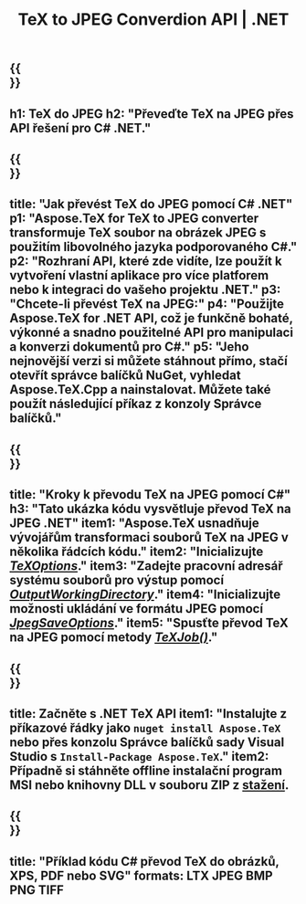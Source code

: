 ﻿---
translation: true
template: /_templates/_conversion-child-net.md
title: TeX to JPEG Converdion API | .NET
description: Funkce převodu TeX na JPEG. Integrujte tuto on-premise .NET knihovnu do svého projektu nebo použijte multiplatformní aplikace pro převod TeXu do JPEG.
keywords: tex to jpeg api net, tex2jpeg integrovat c#
url: /net/conversion/tex-to-jpeg/
family: tex
platformtag: net
feature: conversion
informat: TEX
outformat: JPEG
otherformats: BMP PNG TIFF PDF SVG XPS
---


{{<section banner>}}
---
h1: TeX do JPEG
h2: "Převeďte TeX na JPEG přes API řešení pro C# .NET."
---

{{<section overview>}}
---
title: "Jak převést TeX do JPEG pomocí C# .NET"
p1: "Aspose.TeX for TeX to JPEG converter transformuje TeX soubor na obrázek JPEG s použitím libovolného jazyka podporovaného C#."
p2: "Rozhraní API, které zde vidíte, lze použít k vytvoření vlastní aplikace pro více platforem nebo k integraci do vašeho projektu .NET."
p3: "Chcete-li převést TeX na JPEG:"
p4: "Použijte Aspose.TeX for .NET API, což je funkčně bohaté, výkonné a snadno použitelné API pro manipulaci a konverzi dokumentů pro C#."
p5: "Jeho nejnovější verzi si můžete stáhnout přímo, stačí otevřít správce balíčků NuGet, vyhledat Aspose.TeX.Cpp a nainstalovat. Můžete také použít následující příkaz z konzoly Správce balíčků."
---

{{<section feature1>}}
---
title: "Kroky k převodu TeX na JPEG pomocí C#"
h3: "Tato ukázka kódu vysvětluje převod TeX na JPEG .NET"
item1: "Aspose.TeX usnadňuje vývojářům transformaci souborů TeX na JPEG v několika řádcích kódu."
item2: "Inicializujte [*TeXOptions*](https://reference.aspose.com/tex/net/aspose.tex/texoptions/)."
item3: "Zadejte pracovní adresář systému souborů pro výstup pomocí [*OutputWorkingDirectory*](https://reference.aspose.com/tex/net/aspose.tex/texoptions/outputworkingdirectory/)."
item4: "Inicializujte možnosti ukládání ve formátu JPEG pomocí [*JpegSaveOptions*](https://reference.aspose.com/tex/net/aspose.tex.presentation.image/jpegsaveoptions/)."
item5: "Spusťte převod TeX na JPEG pomocí metody [*TeXJob()*](https://reference.aspose.com/tex/net/aspose.tex/texjob/)."
---

{{<section feature2>}}
---
title: Začněte s .NET TeX API
item1: "Instalujte z příkazové řádky jako ```nuget install Aspose.TeX``` nebo přes konzolu Správce balíčků sady Visual Studio s ```Install-Package Aspose.TeX```."
item2: Případně si stáhněte offline instalační program MSI nebo knihovny DLL v souboru ZIP z [stažení](https://releases.aspose.com/tex/net).
---

{{<section widget>}}
---
title: "Příklad kódu C# převod TeX do obrázků, XPS, PDF nebo SVG"
formats: LTX JPEG BMP PNG TIFF
---
